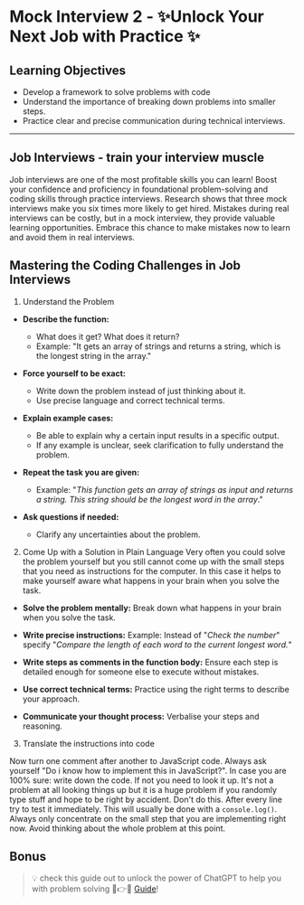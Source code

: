 # Mock Interview 2 - ✨Unlock Your Next Job with Practice ✨

## Learning Objectives

-   Develop a framework to solve problems with code
-   Understand the importance of breaking down problems into smaller steps.
-   Practice clear and precise communication during technical interviews.

---

## Job Interviews - train your interview muscle

Job interviews are one of the most profitable skills you can learn! Boost your confidence and proficiency in foundational problem-solving and coding skills through practice interviews. Research shows that three mock interviews make you six times more likely to get hired. Mistakes during real interviews can be costly, but in a mock interview, they provide valuable learning opportunities. Embrace this chance to make mistakes now to learn and avoid them in real interviews.

## Mastering the Coding Challenges in Job Interviews

1. Understand the Problem

-   **Describe the function:**

    -   What does it get? What does it return?
    -   Example: "It gets an array of strings and returns a string, which is the longest string in the array."

-   **Force yourself to be exact:**

    -   Write down the problem instead of just thinking about it.
    -   Use precise language and correct technical terms.

-   **Explain example cases:**

    -   Be able to explain why a certain input results in a specific output.
    -   If any example is unclear, seek clarification to fully understand the problem.

-   **Repeat the task you are given:**

    -   Example: "_This function gets an array of strings as input and returns a string. This string should be the longest word in the array_."

-   **Ask questions if needed:**
    -   Clarify any uncertainties about the problem.

2. Come Up with a Solution in Plain Language
   Very often you could solve the problem yourself but you still cannot come up with the small steps that you need as instructions for the computer. In this case it helps to make yourself aware what happens in your brain when you solve the task.

-   **Solve the problem mentally:** Break down what happens in your brain when you solve the task.

-   **Write precise instructions:** Example: Instead of "_Check the number_" specify "_Compare the length of each word to the current longest word._"

-   **Write steps as comments in the function body:** Ensure each step is detailed enough for someone else to execute without mistakes.

-   **Use correct technical terms:** Practice using the right terms to describe your approach.

-   **Communicate your thought process:** Verbalise your steps and reasoning.

3. Translate the instructions into code

Now turn one comment after another to JavaScript code. Always ask yourself "Do i know how to implement this in JavaScript?". In case you are 100% sure: write down the code. If not you need to look it up. It's not a problem at all looking things up but it is a huge problem if you randomly type stuff and hope to be right by accident. Don't do this. After every line try to test it immediately. This will usually be done with a `console.log()`.
Always only concentrate on the small step that you are implementing right now. Avoid thinking about the whole problem at this point.

## Bonus

> 💡 check this guide out to unlock the power of ChatGPT to help you with problem solving 💪👉😉 [Guide]!

[Guide]: ./01_challenges/README.md
